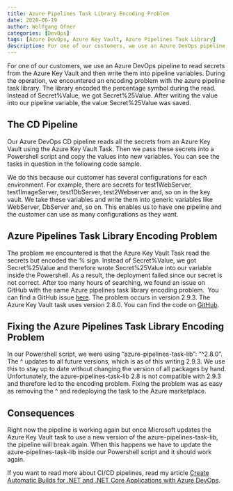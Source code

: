 ```yaml
---
title: Azure Pipelines Task Library Encoding Problem
date: 2020-06-19
author: Wolfgang Ofner
categories: [DevOps]
tags: [Azure DevOps, Azure Key Vault, Azure Pipelines Task Library]
description: For one of our customers, we use an Azure DevOps pipeline in which we encountered an Azure Pipelines Task Library Encoding Problem with the % sign.
---
```

For one of our customers, we use an Azure DevOps pipeline to read secrets from the Azure Key Vault and then write them into pipeline variables. During the operation, we encountered an encoding problem with the azure pipeline task library. The library encoded the percentage symbol during the read. Instead of Secret%Value, we got Secret%25Value. After writing the value into our pipeline variable, the value Secret%25Value was saved.

## The CD Pipeline

Our Azure DevOps CD pipeline reads all the secrets from an Azure Key Vault using the Azure Key Vault Task. Then we pass these secrets into a Powershell script and copy the values into new variables. You can see the tasks in question in the following code sample.

<script src="https://gist.github.com/WolfgangOfner/91c4856a56ed4206b4176af6432f3cff.js"></script>

We do this because our customer has several configurations for each environment. For example, there are secrets for test1WebServer, test1ImageServer, test1DbServer, test2Webserver and, so on in the key vault. We take these variables and write them into generic variables like WebServer, DbServer and, so on. This enables us to have one pipeline and the customer can use as many configurations as they want.

## Azure Pipelines Task Library Encoding Problem

The problem we encountered is that the Azure Key Vault Task read the secrets but encoded the % sign. Instead of Secret%Value, we got Secret%25Value and therefore wrote Secret%25Value into our variable inside the Powershell. As a result, the deployment failed since our secret is not correct. After too many hours of searching, we found an issue on GitHub with the same Azure pipelines task library encoding problem.  You can find a GitHub issue <a href="https://github.com/microsoft/azure-pipelines-task-lib/issues/627" target="_blank" rel="noopener noreferrer">here</a>. The problem occurs in version 2.9.3. The Azure Key Vault task uses version 2.8.0. You can find the code on [GitHub](https://github.com/microsoft/azure-pipelines-tasks/blob/master/Tasks/AzureKeyVaultV1/package.json).

## Fixing the Azure Pipelines Task Library Encoding Problem

In our Powershell script, we were using &#8220;azure-pipelines-task-lib&#8221;: &#8220;^2.8.0&#8221;. The ^ updates to all future versions, which is as of this writing 2.9.3. We use this to stay up to date without changing the version of all packages by hand. Unfortunately, the azure-pipelines-task-lib 2.8 is not compatible with 2.9.3 and therefore led to the encoding problem. Fixing the problem was as easy as removing the ^ and redeploying the task to the Azure marketplace.

## Consequences

Right now the pipeline is working again but once Microsoft updates the Azure Key Vault task to use a new version of the azure-pipelines-task-lib, the pipeline will break again. When this happens we have to update the azure-pipelines-task-lib inside our Powershell script and it should work again.

If you want to read more about CI/CD pipelines, read my article <a href="/create-automatic-build-pipeline-for-net-core/" target="_blank" rel="noopener noreferrer">Create Automatic Builds for .NET and .NET Core Applications with Azure DevOps</a>.